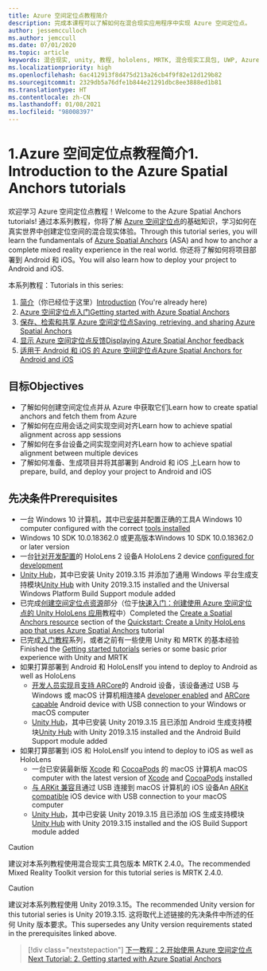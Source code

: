 ```yaml
---
title: Azure 空间定位点教程简介
description: 完成本课程可以了解如何在混合现实应用程序中实现 Azure 空间定位点。
author: jessemcculloch
ms.author: jemccull
ms.date: 07/01/2020
ms.topic: article
keywords: 混合现实, unity, 教程, hololens, MRTK, 混合现实工具包, UWP, Azure 空间定位点, ios, android, Windows 10, ARCore, macOS, Android 生成支持, ARKit
ms.localizationpriority: high
ms.openlocfilehash: 6ac412913f8d475d213a26cb4f9f82e12d129b82
ms.sourcegitcommit: 2329db5a76dfe1b844e21291dbc8ee3888ed1b81
ms.translationtype: HT
ms.contentlocale: zh-CN
ms.lasthandoff: 01/08/2021
ms.locfileid: "98008397"
---
```

# <a name="1-introduction-to-the-azure-spatial-anchors-tutorials"></a><span data-ttu-id="b94e9-104">1.Azure 空间定位点教程简介</span><span class="sxs-lookup"><span data-stu-id="b94e9-104">1. Introduction to the Azure Spatial Anchors tutorials</span></span>

<span data-ttu-id="b94e9-105">欢迎学习 Azure 空间定位点教程！</span><span class="sxs-lookup"><span data-stu-id="b94e9-105">Welcome to the Azure Spatial Anchors tutorials!</span></span> <span data-ttu-id="b94e9-106">通过本系列教程，你将了解 <a href="https://azure.microsoft.com/services/spatial-anchors" target="_blank">Azure 空间定位点</a>的基础知识，学习如何在真实世界中创建定位空间的混合现实体验。</span><span class="sxs-lookup"><span data-stu-id="b94e9-106">Through this tutorial series, you will learn the fundamentals of <a href="https://azure.microsoft.com/services/spatial-anchors" target="_blank">Azure Spatial Anchors</a> (ASA) and how to anchor a complete mixed reality experience in the real world.</span></span> <span data-ttu-id="b94e9-107">你还将了解如何将项目部署到 Android 和 iOS。</span><span class="sxs-lookup"><span data-stu-id="b94e9-107">You will also learn how to deploy your project to Android and iOS.</span></span>

<span data-ttu-id="b94e9-108">本系列教程：</span><span class="sxs-lookup"><span data-stu-id="b94e9-108">Tutorials in this series:</span></span>

1. <span data-ttu-id="b94e9-109">[简介](mr-learning-asa-01.md)（你已经位于这里）</span><span class="sxs-lookup"><span data-stu-id="b94e9-109">[Introduction](mr-learning-asa-01.md) (You're already here)</span></span>
2. [<span data-ttu-id="b94e9-110">Azure 空间定位点入门</span><span class="sxs-lookup"><span data-stu-id="b94e9-110">Getting started with Azure Spatial Anchors</span></span>](mr-learning-asa-02.md)
3. [<span data-ttu-id="b94e9-111">保存、检索和共享 Azure 空间定位点</span><span class="sxs-lookup"><span data-stu-id="b94e9-111">Saving, retrieving, and sharing Azure Spatial Anchors</span></span>](mr-learning-asa-03.md)
4. [<span data-ttu-id="b94e9-112">显示 Azure 空间定位点反馈</span><span class="sxs-lookup"><span data-stu-id="b94e9-112">Displaying Azure Spatial Anchor feedback</span></span>](mr-learning-asa-04.md)
5. [<span data-ttu-id="b94e9-113">适用于 Android 和 iOS 的 Azure 空间定位点</span><span class="sxs-lookup"><span data-stu-id="b94e9-113">Azure Spatial Anchors for Android and iOS</span></span>](mr-learning-asa-05.md)

## <a name="objectives"></a><span data-ttu-id="b94e9-114">目标</span><span class="sxs-lookup"><span data-stu-id="b94e9-114">Objectives</span></span>

* <span data-ttu-id="b94e9-115">了解如何创建空间定位点并从 Azure 中获取它们</span><span class="sxs-lookup"><span data-stu-id="b94e9-115">Learn how to create spatial anchors and fetch them from Azure</span></span>
* <span data-ttu-id="b94e9-116">了解如何在应用会话之间实现空间对齐</span><span class="sxs-lookup"><span data-stu-id="b94e9-116">Learn how to achieve spatial alignment across app sessions</span></span>
* <span data-ttu-id="b94e9-117">了解如何在多台设备之间实现空间对齐</span><span class="sxs-lookup"><span data-stu-id="b94e9-117">Learn how to achieve spatial alignment between multiple devices</span></span>
* <span data-ttu-id="b94e9-118">了解如何准备、生成项目并将其部署到 Android 和 iOS 上</span><span class="sxs-lookup"><span data-stu-id="b94e9-118">Learn how to prepare, build, and deploy your project to Android and iOS</span></span>

## <a name="prerequisites"></a><span data-ttu-id="b94e9-119">先决条件</span><span class="sxs-lookup"><span data-stu-id="b94e9-119">Prerequisites</span></span>

* <span data-ttu-id="b94e9-120">一台 Windows 10 计算机，其中已[安装](../../install-the-tools.md)并配置正确的工具</span><span class="sxs-lookup"><span data-stu-id="b94e9-120">A Windows 10 computer configured with the correct [tools installed](../../install-the-tools.md)</span></span>
* <span data-ttu-id="b94e9-121">Windows 10 SDK 10.0.18362.0 或更高版本</span><span class="sxs-lookup"><span data-stu-id="b94e9-121">Windows 10 SDK 10.0.18362.0 or later version</span></span>
* <span data-ttu-id="b94e9-122">一台[针对开发配置](../../platform-capabilities-and-apis/using-visual-studio.md#enabling-developer-mode)的 HoloLens 2 设备</span><span class="sxs-lookup"><span data-stu-id="b94e9-122">A HoloLens 2 device [configured for development](../../platform-capabilities-and-apis/using-visual-studio.md#enabling-developer-mode)</span></span>
* <span data-ttu-id="b94e9-123"><a href="https://docs.unity3d.com/Manual/GettingStartedInstallingHub.html" target="_blank">Unity Hub</a>，其中已安装 Unity 2019.3.15 并添加了通用 Windows 平台生成支持模块</span><span class="sxs-lookup"><span data-stu-id="b94e9-123"><a href="https://docs.unity3d.com/Manual/GettingStartedInstallingHub.html" target="_blank">Unity Hub</a> with Unity 2019.3.15 installed and the Universal Windows Platform Build Support module added</span></span>
* <span data-ttu-id="b94e9-124">已完成[创建空间定位点资源](https://docs.microsoft.com/azure/spatial-anchors/quickstarts/get-started-unity-hololens#create-a-spatial-anchors-resource)部分（位于[快速入门：创建使用 Azure 空间定位点的 Unity HoloLens 应用](https://docs.microsoft.com/azure/spatial-anchors/quickstarts/get-started-unity-hololens)教程中）</span><span class="sxs-lookup"><span data-stu-id="b94e9-124">Completed the [Create a Spatial Anchors resource](https://docs.microsoft.com/azure/spatial-anchors/quickstarts/get-started-unity-hololens#create-a-spatial-anchors-resource) section of the [Quickstart: Create a Unity HoloLens app that uses Azure Spatial Anchors](https://docs.microsoft.com/azure/spatial-anchors/quickstarts/get-started-unity-hololens) tutorial</span></span>
* <span data-ttu-id="b94e9-125">已完成[入门教程](mr-learning-base-01.md)系列，或者之前有一些使用 Unity 和 MRTK 的基本经验</span><span class="sxs-lookup"><span data-stu-id="b94e9-125">Finished the [Getting started tutorials](mr-learning-base-01.md) series or some basic prior experience with Unity and MRTK</span></span>
* <span data-ttu-id="b94e9-126">如果打算部署到 Android 和 HoloLens</span><span class="sxs-lookup"><span data-stu-id="b94e9-126">If you intend to deploy to Android as well as HoloLens</span></span>
  * <span data-ttu-id="b94e9-127"><a href="https://developer.android.com/studio/debug/dev-options" target="_blank">开发人员实现</a>且<a href="https://developers.google.com/ar/discover/supported-devices" target="_blank">支持 ARCore</a>的 Android 设备，该设备通过 USB 与 Windows 或 macOS 计算机相连接</span><span class="sxs-lookup"><span data-stu-id="b94e9-127">A <a href="https://developer.android.com/studio/debug/dev-options" target="_blank">developer enabled</a> and <a href="https://developers.google.com/ar/discover/supported-devices" target="_blank">ARCore capable</a> Android device with USB connection to your Windows or macOS computer</span></span>
  * <span data-ttu-id="b94e9-128"><a href="https://docs.unity3d.com/Manual/GettingStartedInstallingHub.html" target="_blank">Unity Hub</a>，其中已安装 Unity 2019.3.15 且已添加 Android 生成支持模块</span><span class="sxs-lookup"><span data-stu-id="b94e9-128"><a href="https://docs.unity3d.com/Manual/GettingStartedInstallingHub.html" target="_blank">Unity Hub</a> with Unity 2019.3.15 installed and the Android Build Support module added</span></span>
* <span data-ttu-id="b94e9-129">如果打算部署到 iOS 和 HoloLens</span><span class="sxs-lookup"><span data-stu-id="b94e9-129">If you intend to deploy to iOS as well as HoloLens</span></span>
  * <span data-ttu-id="b94e9-130">一台已安装最新版 <a href="https://geo.itunes.apple.com/us/app/xcode/id497799835?mt=12" target="_blank">Xcode</a> 和 <a href="https://cocoapods.org" target="_blank">CocoaPods</a> 的 macOS 计算机</span><span class="sxs-lookup"><span data-stu-id="b94e9-130">A macOS computer with the latest version of <a href="https://geo.itunes.apple.com/us/app/xcode/id497799835?mt=12" target="_blank">Xcode</a> and <a href="https://cocoapods.org" target="_blank">CocoaPods</a> installed</span></span>
  * <span data-ttu-id="b94e9-131"><a href="https://developer.apple.com/documentation/arkit/verifying_device_support_and_user_permission" target="_blank">与 ARKit 兼容</a>且通过 USB 连接到 macOS 计算机的 iOS 设备</span><span class="sxs-lookup"><span data-stu-id="b94e9-131">An <a href="https://developer.apple.com/documentation/arkit/verifying_device_support_and_user_permission" target="_blank">ARKit compatible</a> iOS device with USB connection to your macOS computer</span></span>
  * <span data-ttu-id="b94e9-132"><a href="https://docs.unity3d.com/Manual/GettingStartedInstallingHub.html" target="_blank">Unity Hub</a>，其中已安装 Unity 2019.3.15 且已添加 iOS 生成支持模块</span><span class="sxs-lookup"><span data-stu-id="b94e9-132"><a href="https://docs.unity3d.com/Manual/GettingStartedInstallingHub.html" target="_blank">Unity Hub</a> with Unity 2019.3.15 installed and the iOS Build Support module added</span></span>

> [!CAUTION]
> <span data-ttu-id="b94e9-133">建议对本系列教程使用混合现实工具包版本 MRTK 2.4.0。</span><span class="sxs-lookup"><span data-stu-id="b94e9-133">The recommended Mixed Reality Toolkit version for this tutorial series is MRTK 2.4.0.</span></span>

> [!CAUTION]
> <span data-ttu-id="b94e9-134">建议对本系列教程使用 Unity 2019.3.15。</span><span class="sxs-lookup"><span data-stu-id="b94e9-134">The recommended Unity version for this tutorial series is Unity 2019.3.15.</span></span> <span data-ttu-id="b94e9-135">这将取代上述链接的先决条件中所述的任何 Unity 版本要求。</span><span class="sxs-lookup"><span data-stu-id="b94e9-135">This supersedes any Unity version requirements stated in the prerequisites linked above.</span></span>

> [!div class="nextstepaction"]
> [<span data-ttu-id="b94e9-136">下一教程：2.开始使用 Azure 空间定位点</span><span class="sxs-lookup"><span data-stu-id="b94e9-136">Next Tutorial: 2. Getting started with Azure Spatial Anchors</span></span>](mr-learning-asa-02.md)
